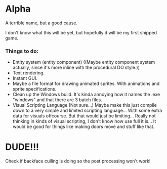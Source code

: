 # Alpha
A terrible name, but a good cause.

I don't know what this will be yet, but 
hopefully it will be my first shipped game.

### Things to do:
- Entity system (entity component) 
((Maybe entity component system actually, since it's more inline with the procedural DO style.))
- Text rendering.
- Instant GUI.
- Maybe a file format for drawing animated sprites. With animations and sprite specifications. 
- Clean up the Windows build. It's kinda annoying how it names the .exe "windows" and that there are 3 batch files.
- Visual Scripting Language (Not sure...)
Maybe make this just compile down to a very simple and limited scripting language...
With some extra data for visuals offcourse. But that would just be limiting...
Really not thinking in kinds of visual scripting, I don't know how use full it is...
It would be good for things like making doors move and stuff like that.

# DUDE!!!
Check if backface culling is doing so the post processing won't work!
